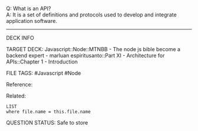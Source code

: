 Q: What is an API?  
A: It is a set of definitions and protocols used to develop and integrate application software.
<!--ID: 1693660758874-->

---

DECK INFO

TARGET DECK: Javascript::Node::MTNBB - The node js bible become a backend expert - marluan espiritusanto::Part XI - Architecture for APIs::Chapter 1 - Introduction

FILE TAGS: #Javascript #Node

Reference:

Related:

```dataview
LIST
where file.name = this.file.name
```

QUESTION STATUS: Safe to store